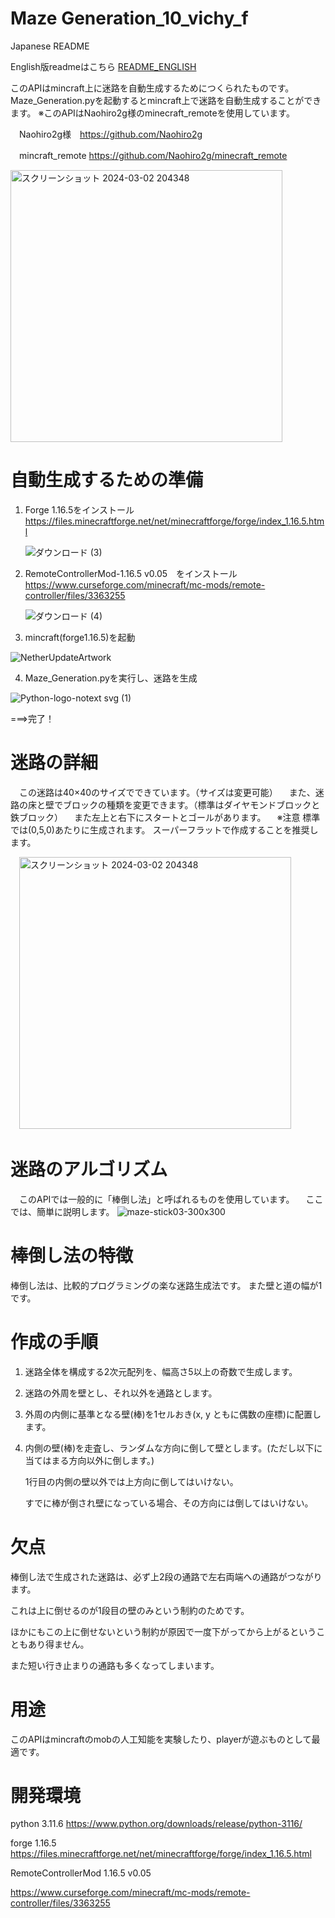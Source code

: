 # Maze Generation_10_vichy_f


Japanese README

English版readmeはこちら
[README_ENGLISH](README_en.md)

このAPIはmincraft上に迷路を自動生成するためにつくられたものです。
Maze_Generation.pyを起動するとmincraft上で迷路を自動生成することができます。
※このAPIはNaohiro2g様のminecraft_remoteを使用しています。

　Naohiro2g様　https://github.com/Naohiro2g
 
　mincraft_remote https://github.com/Naohiro2g/minecraft_remote 
 
<img width="435" alt="スクリーンショット 2024-03-02 204348" src="https://github.com/vichyalpha/Maze-Generation_vichy_f/assets/107329825/bcd89e79-4446-4b0d-82d8-9856f8ac544a">

# 自動生成するための準備
1. Forge 1.16.5をインストール
　　　https://files.minecraftforge.net/net/minecraftforge/forge/index_1.16.5.html

   ![ダウンロード (3)](https://github.com/vichyalpha/Maze-Generation_vichy_f/assets/107329825/e2e9de27-5113-4a02-807b-1e4da3dc1f91)

2. RemoteControllerMod-1.16.5 v0.05　をインストール
　　　https://www.curseforge.com/minecraft/mc-mods/remote-controller/files/3363255

    ![ダウンロード (4)](https://github.com/vichyalpha/Maze-Generation_vichy_f/assets/107329825/65c0c363-52e1-41f4-9b71-cf71aded1235)

3. mincraft(forge1.16.5)を起動

![NetherUpdateArtwork](https://github.com/vichyalpha/Maze-Generation_vichy_f/assets/107329825/28acd239-7094-43ac-8a8f-f79a9329ea85)

4. Maze_Generation.pyを実行し、迷路を生成

![Python-logo-notext svg (1)](https://github.com/vichyalpha/Maze-Generation_vichy_f/assets/107329825/89575da1-cb03-41de-bf64-c37ad86b277a)

 

===>完了！

# 迷路の詳細
　この迷路は40×40のサイズでできています。（サイズは変更可能）
　また、迷路の床と壁でブロックの種類を変更できます。（標準はダイヤモンドブロックと鉄ブロック）
　また左上と右下にスタートとゴールがあります。
　※注意
   標準では(0,5,0)あたりに生成されます。
   スーパーフラットで作成することを推奨します。
   
　<img width="435" alt="スクリーンショット 2024-03-02 204348" src="https://github.com/vichyalpha/Maze-Generation_vichy_f/assets/107329825/f98274d1-e257-47a2-bf9b-6c349bfa00e3">


# 迷路のアルゴリズム
　このAPIでは一般的に「棒倒し法」と呼ばれるものを使用しています。
　ここでは、簡単に説明します。
 ![maze-stick03-300x300](https://github.com/vichyalpha/Maze-Generation_vichy_f/assets/107329825/d47df9f0-dc6f-4517-b529-809ce2d67134)


  # 棒倒し法の特徴
  棒倒し法は、比較的プログラミングの楽な迷路生成法です。
  また壁と道の幅が1です。

  # 作成の手順
  
   1. 迷路全体を構成する2次元配列を、幅高さ5以上の奇数で生成します。
        
   2. 迷路の外周を壁とし、それ以外を通路とします。
        
   3. 外周の内側に基準となる壁(棒)を1セルおき(x, y ともに偶数の座標)に配置します。
        
   4. 内側の壁(棒)を走査し、ランダムな方向に倒して壁とします。(ただし以下に当てはまる方向以外に倒します。)
        
      1行目の内側の壁以外では上方向に倒してはいけない。
            
       すでに棒が倒され壁になっている場合、その方向には倒してはいけない。

 # 欠点
  棒倒し法で生成された迷路は、必ず上2段の通路で左右両端への通路がつながります。
  
  これは上に倒せるのが1段目の壁のみという制約のためです。
  
  ほかにもこの上に倒せないという制約が原因で一度下がってから上がるということもあり得ません。
  
  また短い行き止まりの通路も多くなってしまいます。
  # 用途

このAPIはmincraftのmobの人工知能を実験したり、playerが遊ぶものとして最適です。

# 開発環境

python 3.11.6
 https://www.python.org/downloads/release/python-3116/
 
forge 1.16.5
 https://files.minecraftforge.net/net/minecraftforge/forge/index_1.16.5.html

RemoteControllerMod 1.16.5 v0.05

 https://www.curseforge.com/minecraft/mc-mods/remote-controller/files/3363255
